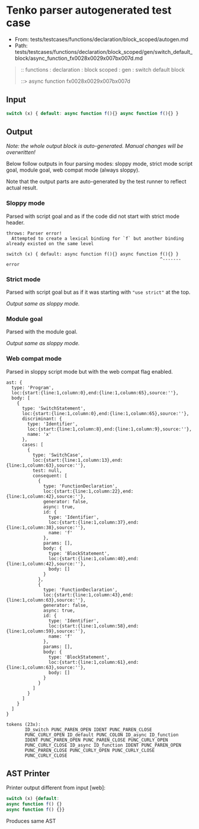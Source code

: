 # Tenko parser autogenerated test case

- From: tests/testcases/functions/declaration/block_scoped/autogen.md
- Path: tests/testcases/functions/declaration/block_scoped/gen/switch_default_block/async_function_fx0028x0029x007bx007d.md

> :: functions : declaration : block scoped : gen : switch default block
>
> ::> async function fx0028x0029x007bx007d

## Input


`````js
switch (x) { default: async function f(){} async function f(){} }
`````

## Output

_Note: the whole output block is auto-generated. Manual changes will be overwritten!_

Below follow outputs in four parsing modes: sloppy mode, strict mode script goal, module goal, web compat mode (always sloppy).

Note that the output parts are auto-generated by the test runner to reflect actual result.

### Sloppy mode

Parsed with script goal and as if the code did not start with strict mode header.

`````
throws: Parser error!
  Attempted to create a lexical binding for `f` but another binding already existed on the same level

switch (x) { default: async function f(){} async function f(){} }
                                                          ^------- error
`````

### Strict mode

Parsed with script goal but as if it was starting with `"use strict"` at the top.

_Output same as sloppy mode._

### Module goal

Parsed with the module goal.

_Output same as sloppy mode._

### Web compat mode

Parsed in sloppy script mode but with the web compat flag enabled.

`````
ast: {
  type: 'Program',
  loc:{start:{line:1,column:0},end:{line:1,column:65},source:''},
  body: [
    {
      type: 'SwitchStatement',
      loc:{start:{line:1,column:0},end:{line:1,column:65},source:''},
      discriminant: {
        type: 'Identifier',
        loc:{start:{line:1,column:8},end:{line:1,column:9},source:''},
        name: 'x'
      },
      cases: [
        {
          type: 'SwitchCase',
          loc:{start:{line:1,column:13},end:{line:1,column:63},source:''},
          test: null,
          consequent: [
            {
              type: 'FunctionDeclaration',
              loc:{start:{line:1,column:22},end:{line:1,column:42},source:''},
              generator: false,
              async: true,
              id: {
                type: 'Identifier',
                loc:{start:{line:1,column:37},end:{line:1,column:38},source:''},
                name: 'f'
              },
              params: [],
              body: {
                type: 'BlockStatement',
                loc:{start:{line:1,column:40},end:{line:1,column:42},source:''},
                body: []
              }
            },
            {
              type: 'FunctionDeclaration',
              loc:{start:{line:1,column:43},end:{line:1,column:63},source:''},
              generator: false,
              async: true,
              id: {
                type: 'Identifier',
                loc:{start:{line:1,column:58},end:{line:1,column:59},source:''},
                name: 'f'
              },
              params: [],
              body: {
                type: 'BlockStatement',
                loc:{start:{line:1,column:61},end:{line:1,column:63},source:''},
                body: []
              }
            }
          ]
        }
      ]
    }
  ]
}

tokens (23x):
       ID_switch PUNC_PAREN_OPEN IDENT PUNC_PAREN_CLOSE
       PUNC_CURLY_OPEN ID_default PUNC_COLON ID_async ID_function
       IDENT PUNC_PAREN_OPEN PUNC_PAREN_CLOSE PUNC_CURLY_OPEN
       PUNC_CURLY_CLOSE ID_async ID_function IDENT PUNC_PAREN_OPEN
       PUNC_PAREN_CLOSE PUNC_CURLY_OPEN PUNC_CURLY_CLOSE
       PUNC_CURLY_CLOSE
`````


## AST Printer

Printer output different from input [web]:

````js
switch (x) {default:
async function f() {}
async function f() {}}
````

Produces same AST
